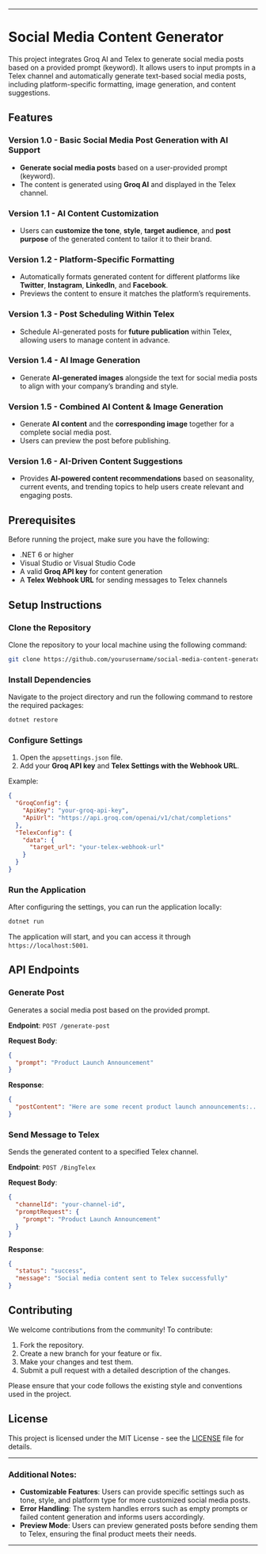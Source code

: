 
---

# Social Media Content Generator

This project integrates Groq AI and Telex to generate social media posts based on a provided prompt (keyword). It allows users to input prompts in a Telex channel and automatically generate text-based social media posts, including platform-specific formatting, image generation, and content suggestions.

## Features

### Version 1.0 - Basic Social Media Post Generation with AI Support
- **Generate social media posts** based on a user-provided prompt (keyword).
- The content is generated using **Groq AI** and displayed in the Telex channel.

### Version 1.1 - AI Content Customization
- Users can **customize the tone**, **style**, **target audience**, and **post purpose** of the generated content to tailor it to their brand.

### Version 1.2 - Platform-Specific Formatting
- Automatically formats generated content for different platforms like **Twitter**, **Instagram**, **LinkedIn**, and **Facebook**.
- Previews the content to ensure it matches the platform’s requirements.

### Version 1.3 - Post Scheduling Within Telex
- Schedule AI-generated posts for **future publication** within Telex, allowing users to manage content in advance.

### Version 1.4 - AI Image Generation
- Generate **AI-generated images** alongside the text for social media posts to align with your company’s branding and style.

### Version 1.5 - Combined AI Content & Image Generation
- Generate **AI content** and the **corresponding image** together for a complete social media post.
- Users can preview the post before publishing.

### Version 1.6 - AI-Driven Content Suggestions
- Provides **AI-powered content recommendations** based on seasonality, current events, and trending topics to help users create relevant and engaging posts.

## Prerequisites

Before running the project, make sure you have the following:

- .NET 6 or higher
- Visual Studio or Visual Studio Code
- A valid **Groq API key** for content generation
- A **Telex Webhook URL** for sending messages to Telex channels

## Setup Instructions

### Clone the Repository
Clone the repository to your local machine using the following command:

```bash
git clone https://github.com/yourusername/social-media-content-generator.git
```

### Install Dependencies
Navigate to the project directory and run the following command to restore the required packages:

```bash
dotnet restore
```

### Configure Settings
1. Open the `appsettings.json` file.
2. Add your **Groq API key** and **Telex Settings with the Webhook URL**.

Example:
```json
{
  "GroqConfig": {
    "ApiKey": "your-groq-api-key",
    "ApiUrl": "https://api.groq.com/openai/v1/chat/completions"
  },
  "TelexConfig": {
    "data": {
      "target_url": "your-telex-webhook-url"
    }
  }
}
```

### Run the Application
After configuring the settings, you can run the application locally:

```bash
dotnet run
```

The application will start, and you can access it through `https://localhost:5001`.

## API Endpoints

### **Generate Post**
Generates a social media post based on the provided prompt.

**Endpoint**: `POST /generate-post`

**Request Body**:
```json
{
  "prompt": "Product Launch Announcement"
}
```

**Response**:
```json
{
  "postContent": "Here are some recent product launch announcements:..."
}
```

### **Send Message to Telex**
Sends the generated content to a specified Telex channel.

**Endpoint**: `POST /BingTelex`

**Request Body**:
```json
{
  "channelId": "your-channel-id",
  "promptRequest": {
    "prompt": "Product Launch Announcement"
  }
}
```

**Response**:
```json
{
  "status": "success",
  "message": "Social media content sent to Telex successfully"
}
```

## Contributing

We welcome contributions from the community! To contribute:

1. Fork the repository.
2. Create a new branch for your feature or fix.
3. Make your changes and test them.
4. Submit a pull request with a detailed description of the changes.

Please ensure that your code follows the existing style and conventions used in the project.

## License

This project is licensed under the MIT License - see the [LICENSE](LICENSE) file for details.

---

### Additional Notes:
- **Customizable Features**: Users can provide specific settings such as tone, style, and platform type for more customized social media posts.
- **Error Handling**: The system handles errors such as empty prompts or failed content generation and informs users accordingly.
- **Preview Mode**: Users can preview generated posts before sending them to Telex, ensuring the final product meets their needs.
---